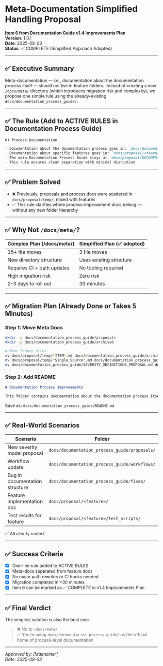 # Meta-Documentation Simplified Handling Proposal

**Item 6 from Documentation Guide v1.4 Improvements Plan**  
**Version**: 1.0.1  
**Date**: 2025-09-03  
**Status**: ✅ COMPLETE (Simplified Approach Adopted)

---

## ✅ Executive Summary

Meta-documentation — i.e., documentation about the documentation process itself — should not live in feature folders. Instead of creating a new `/docs/meta/` directory (which introduces migration risk and complexity), we propose one simple rule using the already-existing `docs/documentation_process_guide/`.

---

## ✅ The Rule (Add to ACTIVE RULES in Documentation Process Guide)

```markdown
6) Process Documentation

- Documentation about the documentation process goes in: `docs/documentation_process_guide/`
- Documentation about specific features goes in: `docs/proposal/<feature>/`
- The main Documentation Process Guide stays at `docs/proposal/DOCUMENTATION_PROCESS_GUIDE.md` (for compatibility)
- This rule ensures clean separation with minimal disruption
```

---

## ✅ Problem Solved

- ❌ Previously, proposals and process docs were scattered in `docs/proposal/temp/`, mixed with features  
- ✅ This rule clarifies where process-improvement docs belong — without any new folder hierarchy

---

## ✅ Why Not `/docs/meta/`?

| Complex Plan (/docs/meta/) | Simplified Plan (✅ adopted) |
|----------------------------|------------------------------|
| 15+ file moves             | 3 file moves                |
| New directory structure    | Uses existing structure     |
| Requires CI + path updates | No tooling required         |
| High migration risk        | Zero risk                   |
| 2–3 days to roll out       | 30 minutes                  |

---

## ✅ Migration Plan (Already Done or Takes 5 Minutes)

### Step 1: Move Meta Docs
```bash
mkdir -p docs/documentation_process_guide/proposals
mkdir -p docs/documentation_process_guide/archived

# Move legacy files
mv docs/proposal/temp/*ITEM*.md docs/documentation_process_guide/archived/
mv docs/proposal/temp/*Single_Source*.md docs/documentation_process_guide/archived/
mv docs/documentation_process_guide/SEVERITY_DEFINITIONS_PROPOSAL.md docs/documentation_process_guide/proposals/
```

### Step 2: Add README
```markdown
# Documentation Process Improvements

This folder contains documentation about the documentation process itself — including proposals, rule updates, workflows, and classification systems.
```

Save as: `docs/documentation_process_guide/README.md`

---

## ✅ Real-World Scenarios

| Scenario | Folder |
|---------|--------|
| New severity model proposal | `docs/documentation_process_guide/proposals/` |
| Workflow update | `docs/documentation_process_guide/workflows/` |
| Bug in documentation structure | `docs/documentation_process_guide/fixes/` |
| Feature implementation doc | `docs/proposal/<feature>/` |
| Test results for feature | `docs/proposal/<feature>/test_scripts/` |

✅ All clearly routed.

---

## ✅ Success Criteria

- [x] One-line rule added to ACTIVE RULES  
- [x] Meta-docs separated from feature docs  
- [x] No major path rewrites or CI hooks needed  
- [x] Migration completed in <30 minutes  
- [x] Item 6 can be marked as ✅ COMPLETE in v1.4 Improvements Plan

---

## ✅ Final Verdict

The simplest solution is also the best one:

> ❌ No to `/docs/meta/`  
> ✅ Yes to using `docs/documentation_process_guide/` as the official home of process-level documentation.

---

*Approved by: [Maintainer]  
Date: 2025-09-03*
